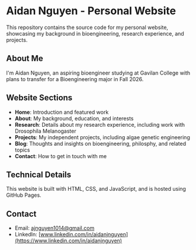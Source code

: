 # Aidan Nguyen - Personal Website

This repository contains the source code for my personal website, showcasing my background in bioengineering, research experience, and projects.

## About Me

I'm Aidan Nguyen, an aspiring bioengineer studying at Gavilan College with plans to transfer for a Bioengineering major in Fall 2026.
## Website Sections

- **Home**: Introduction and featured work
- **About**: My background, education, and interests
- **Research**: Details about my research experience, including work with Drosophila Melanogaster
- **Projects**: My independent projects, including algae genetic engineering
- **Blog**: Thoughts and insights on bioengineering, philosphy, and related topics
- **Contact**: How to get in touch with me

## Technical Details

This website is built with HTML, CSS, and JavaScript, and is hosted using GitHub Pages.

## Contact

- Email: ajnguyen1014@gmail.com
- LinkedIn: [www.linkedin.com/in/aidanjnguyen](https://www.linkedin.com/in/aidanjnguyen)
